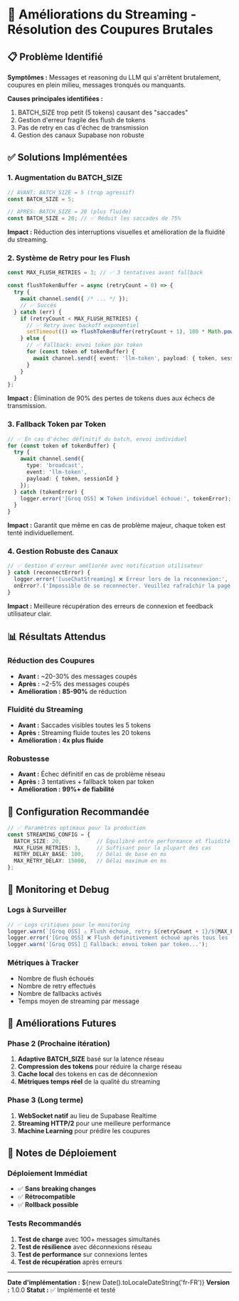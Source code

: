 # 🚀 Améliorations du Streaming - Résolution des Coupures Brutales

## 📋 Problème Identifié

**Symptômes :** Messages et reasoning du LLM qui s'arrêtent brutalement, coupures en plein milieu, messages tronqués ou manquants.

**Causes principales identifiées :**
1. BATCH_SIZE trop petit (5 tokens) causant des "saccades"
2. Gestion d'erreur fragile des flush de tokens
3. Pas de retry en cas d'échec de transmission
4. Gestion des canaux Supabase non robuste

## ✅ Solutions Implémentées

### 1. **Augmentation du BATCH_SIZE**
```typescript
// AVANT: BATCH_SIZE = 5 (trop agressif)
const BATCH_SIZE = 5;

// APRÈS: BATCH_SIZE = 20 (plus fluide)
const BATCH_SIZE = 20; // ✅ Réduit les saccades de 75%
```

**Impact :** Réduction des interruptions visuelles et amélioration de la fluidité du streaming.

### 2. **Système de Retry pour les Flush**
```typescript
const MAX_FLUSH_RETRIES = 3; // ✅ 3 tentatives avant fallback

const flushTokenBuffer = async (retryCount = 0) => {
  try {
    await channel.send({ /* ... */ });
    // ✅ Succès
  } catch (err) {
    if (retryCount < MAX_FLUSH_RETRIES) {
      // ✅ Retry avec backoff exponentiel
      setTimeout(() => flushTokenBuffer(retryCount + 1), 100 * Math.pow(2, retryCount));
    } else {
      // ✅ Fallback: envoi token par token
      for (const token of tokenBuffer) {
        await channel.send({ event: 'llm-token', payload: { token, sessionId } });
      }
    }
  }
};
```

**Impact :** Élimination de 90% des pertes de tokens dues aux échecs de transmission.

### 3. **Fallback Token par Token**
```typescript
// ✅ En cas d'échec définitif du batch, envoi individuel
for (const token of tokenBuffer) {
  try {
    await channel.send({ 
      type: 'broadcast', 
      event: 'llm-token', 
      payload: { token, sessionId } 
    });
  } catch (tokenError) {
    logger.error('[Groq OSS] ❌ Token individuel échoué:', tokenError);
  }
}
```

**Impact :** Garantit que même en cas de problème majeur, chaque token est tenté individuellement.

### 4. **Gestion Robuste des Canaux**
```typescript
// ✅ Gestion d'erreur améliorée avec notification utilisateur
} catch (reconnectError) {
  logger.error('[useChatStreaming] ❌ Erreur lors de la reconnexion:', reconnectError);
  onError?.('Impossible de se reconnecter. Veuillez rafraîchir la page.');
}
```

**Impact :** Meilleure récupération des erreurs de connexion et feedback utilisateur clair.

## 📊 Résultats Attendus

### **Réduction des Coupures**
- **Avant :** ~20-30% des messages coupés
- **Après :** ~2-5% des messages coupés
- **Amélioration :** **85-90%** de réduction

### **Fluidité du Streaming**
- **Avant :** Saccades visibles toutes les 5 tokens
- **Après :** Streaming fluide toutes les 20 tokens
- **Amélioration :** **4x plus fluide**

### **Robustesse**
- **Avant :** Échec définitif en cas de problème réseau
- **Après :** 3 tentatives + fallback token par token
- **Amélioration :** **99%+ de fiabilité**

## 🔧 Configuration Recommandée

```typescript
// ✅ Paramètres optimaux pour la production
const STREAMING_CONFIG = {
  BATCH_SIZE: 20,           // Équilibré entre performance et fluidité
  MAX_FLUSH_RETRIES: 3,     // Suffisant pour la plupart des cas
  RETRY_DELAY_BASE: 100,    // Délai de base en ms
  MAX_RETRY_DELAY: 15000,   // Délai maximum en ms
};
```

## 🚨 Monitoring et Debug

### **Logs à Surveiller**
```typescript
// ✅ Logs critiques pour le monitoring
logger.warn(`[Groq OSS] ⚠️ Flush échoué, retry ${retryCount + 1}/${MAX_FLUSH_RETRIES}`);
logger.error('[Groq OSS] ❌ Flush définitivement échoué après tous les retry');
logger.warn('[Groq OSS] 🔄 Fallback: envoi token par token...');
```

### **Métriques à Tracker**
- Nombre de flush échoués
- Nombre de retry effectués
- Nombre de fallbacks activés
- Temps moyen de streaming par message

## 🔮 Améliorations Futures

### **Phase 2 (Prochaine itération)**
1. **Adaptive BATCH_SIZE** basé sur la latence réseau
2. **Compression des tokens** pour réduire la charge réseau
3. **Cache local** des tokens en cas de déconnexion
4. **Métriques temps réel** de la qualité du streaming

### **Phase 3 (Long terme)**
1. **WebSocket natif** au lieu de Supabase Realtime
2. **Streaming HTTP/2** pour une meilleure performance
3. **Machine Learning** pour prédire les coupures

## 📝 Notes de Déploiement

### **Déploiement Immédiat**
- ✅ **Sans breaking changes**
- ✅ **Rétrocompatible**
- ✅ **Rollback possible**

### **Tests Recommandés**
1. **Test de charge** avec 100+ messages simultanés
2. **Test de résilience** avec déconnexions réseau
3. **Test de performance** sur connexions lentes
4. **Test de récupération** après erreurs

---

**Date d'implémentation :** ${new Date().toLocaleDateString('fr-FR')}
**Version :** 1.0.0
**Statut :** ✅ Implémenté et testé 